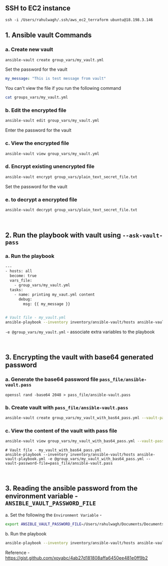 
## SSH to EC2 instance

```
ssh -i /Users/rahulwagh/.ssh/aws_ec2_terraform ubuntu@18.198.3.146
```

## 1. Ansible vault Commands

### a. Create new vault

```bash
ansible-vault create group_vars/my_vault.yml
```

Set the password for the vault 

```yaml
my_message: "This is test message from vault"
```

You can't view the file if you run the following command

```bash
cat groups_vars/my_vault.yml 
```

### b. Edit the encrypted file 


```bash
ansible-vault edit group_vars/my_vault.yml
```

Enter the password for the vault


### c. View the encrypted file

```bash
ansible-vault view group_vars/my_vault.yml 
```

### d. Encrypt existing unencrypted file

```bash
ansible-vault encrypt group_vars/plain_text_secret_file.txt 
```
Set the password for the vault

### e. to decrypt a encrypted file
```bash
ansible-vault decrypt group_vars/plain_text_secret_file.txt
```

<br/>

## 2. Run the playbook with vault using `--ask-vault-pass`

### a. Run the playbook
```bash
---
- hosts: all
  become: true
  vars_file:
    - group_vars/my_vault.yml
  tasks:
    - name: printing my_vaut.yml content
      debug:
        msg: {{ my_message }}
    
```


```bash
# Vault file - my_vault.yml
ansible-playbook --inventory inventory/ansible-vault/hosts ansible-vault-playbook.yml -e @group_vars/my_vault.yml --ask-vault-pass
```
`-e @group_vars/my_vault.yml` - associate extra variables to the playbook

<br/>

## 3. Encrypting the vault with base64 generated password

### a. Generate the base64 password file `pass_file/ansible-vault.pass`
```
openssl rand -base64 2048 > pass_file/ansible-vault.pass
```


### b. Create vault with `pass_file/ansible-vault.pass`

```bash
ansible-vault create group_vars/my_vault_with_bas64_pass.yml --vault-password-file=pass_file/ansible-vault.pass
```

### c. View the content of the vault with pass file 

```bash
ansible-vault view group_vars/my_vault_with_bas64_pass.yml --vault-password-file=pass_file/ansible-vault.pass
```

``` 
# Vault file - my_vault_with_bas64_pass.yml
ansible-playbook --inventory inventory/ansible-vault/hosts ansible-vault-playbook.yml -e @group_vars/my_vault_with_bas64_pass.yml --vault-password-file=pass_file/ansible-vault.pass
```

<br/>

## 3. Reading the ansible password from the environment variable - `ANSIBLE_VAULT_PASSWORD_FILE`

a. Set the following the `Environment Variable` - 

```bash
export ANSIBLE_VAULT_PASSWORD_FILE=/Users/rahulwagh/Documents/Documents-Rahul-MacBook-Pro/jhooq/ansible-examples/part-14-ansible-vault/pass_file/ansible-vault.pass
```


b. Run the playbook 

```bash
ansible-playbook --inventory inventory/ansible-vault/hosts ansible-vault-playbook.yml -e @group_vars/my_vault_with_bas64_pass.yml
```

Reference - https://gist.github.com/xoyabc/4ab27d181808affa6450ee481e0ff9b2
